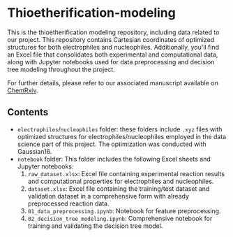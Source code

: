 # Thioetherification-modeling

This is the thioetherification modeling repository, including data related to our project. This repository contains Cartesian coordinates of optimized structures for both electrophiles and nucleophiles. Additionally, you'll find an Excel file that consolidates both experimental and computational data, along with Jupyter notebooks used for data preprocessing and decision tree modeling throughout the project.

For further details, please refer to our associated manuscript available on [ChemRxiv].

[ChemRxiv]: https://chemrxiv.org/engage/chemrxiv/article-details/6499d2fd6e1c4c986b615276

## Contents
- ```electrophiles```/```nucleophiles``` folder: these folders include ```.xyz``` files with optimized structures for electrophiles/nucleophiles employed in the data science part of this project. The optimization was conducted with Gaussian16.
- ```notebook``` folder: This folder includes the following Excel sheets and Jupyter notebooks:
  1) ```raw_dataset.xlsx```: Excel file containing experimental reaction results and computational properties for electrophiles and nucleophiles.
  2) ```dataset.xlsx```: Excel file containing the training/test dataset and validation dataset in a comprehensive form with already preprocessed reaction data.
  3) ```01_data_preprocessing.ipynb```: Notebook for feature preprocessing.
  4) ```02_decision_tree_modeling.ipynb```: Comprehensive notebook for training and validating the decision tree model.
